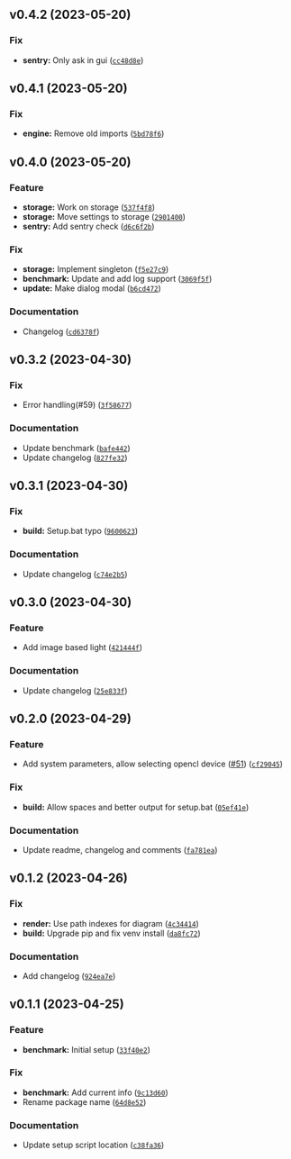 <!--next-version-placeholder-->

## v0.4.2 (2023-05-20)
### Fix
* **sentry:** Only ask in gui ([`cc48d8e`](https://github.com/beatreichenbach/realflare/commit/cc48d8e725dd6cf609946333614d9ffc60a54764))

## v0.4.1 (2023-05-20)
### Fix
* **engine:** Remove old imports ([`5bd78f6`](https://github.com/beatreichenbach/realflare/commit/5bd78f6cfa9714466f5821613b35cceb880f923f))

## v0.4.0 (2023-05-20)
### Feature
* **storage:** Work on storage ([`537f4f8`](https://github.com/beatreichenbach/realflare/commit/537f4f84065dd5f7ef075cdca80022eac2560c74))
* **storage:** Move settings to storage ([`2901400`](https://github.com/beatreichenbach/realflare/commit/2901400f564d8258fd009e7d09033ba5fddaa81a))
* **sentry:** Add sentry check ([`d6c6f2b`](https://github.com/beatreichenbach/realflare/commit/d6c6f2b0c9f4facbd04be3b1f8f8fb25397b44be))

### Fix
* **storage:** Implement singleton ([`f5e27c9`](https://github.com/beatreichenbach/realflare/commit/f5e27c9cf8e66a44534be453535b6e489e347233))
* **benchmark:** Update and add log support ([`3069f5f`](https://github.com/beatreichenbach/realflare/commit/3069f5f34a44251aa7375eebd59d448960a7374c))
* **update:** Make dialog modal ([`b6cd472`](https://github.com/beatreichenbach/realflare/commit/b6cd4726475d8dce2e9a4c467bbf8e19757d1733))

### Documentation
* Changelog ([`cd6378f`](https://github.com/beatreichenbach/realflare/commit/cd6378f15f74b16aa2841c6a592694c103b9ea7b))

## v0.3.2 (2023-04-30)
### Fix
* Error handling(#59) ([`3f58677`](https://github.com/beatreichenbach/realflare/commit/3f586777016549e38859b73e006ea4fe872ad3ae))

### Documentation
* Update benchmark ([`bafe442`](https://github.com/beatreichenbach/realflare/commit/bafe442ce0736fb358dbac5cd0be0381dfde9bac))
* Update changelog ([`827fe32`](https://github.com/beatreichenbach/realflare/commit/827fe32713ad6ae3a70a0a7fc71fecd83c2b3bcc))

## v0.3.1 (2023-04-30)
### Fix
* **build:** Setup.bat typo ([`9600623`](https://github.com/beatreichenbach/realflare/commit/9600623ec9a1b99f883e1afee426f8275532cb88))

### Documentation
* Update changelog ([`c74e2b5`](https://github.com/beatreichenbach/realflare/commit/c74e2b5c5b899baf086d6bd48648c948fdb7a42c))

## v0.3.0 (2023-04-30)
### Feature
* Add image based light ([`421444f`](https://github.com/beatreichenbach/realflare/commit/421444fb7721f7ba32a1d6d099f938f49049080b))

### Documentation
* Update changelog ([`25e833f`](https://github.com/beatreichenbach/realflare/commit/25e833fff44adb8fa60b69ce8ddfa3117243fe6c))

## v0.2.0 (2023-04-29)
### Feature
* Add system parameters, allow selecting opencl device ([#51](https://github.com/beatreichenbach/realflare/issues/51)) ([`cf29045`](https://github.com/beatreichenbach/realflare/commit/cf29045f9068556e1d05efc733d6b0d84c050eea))

### Fix
* **build:** Allow spaces and better output for setup.bat ([`05ef41e`](https://github.com/beatreichenbach/realflare/commit/05ef41e8a0f23d61abe8cfbae2267ef4740c787b))

### Documentation
* Update readme, changelog and comments ([`fa781ea`](https://github.com/beatreichenbach/realflare/commit/fa781ea0299dbbdc6c4a14348af8cc852ec2a51a))

## v0.1.2 (2023-04-26)
### Fix
* **render:** Use path indexes for diagram ([`4c34414`](https://github.com/beatreichenbach/realflare/commit/4c344147f660be01f11eef99fb98d52709f0276f))
* **build:** Upgrade pip and fix venv install ([`da8fc72`](https://github.com/beatreichenbach/realflare/commit/da8fc7258b31ed937cded88ae0687b530aec4578))

### Documentation
* Add changelog ([`924ea7e`](https://github.com/beatreichenbach/realflare/commit/924ea7e7c0740706249382f1435b720f6c56a978))

## v0.1.1 (2023-04-25)
### Feature
* **benchmark:** Initial setup ([`33f40e2`](https://github.com/beatreichenbach/realflare/commit/33f40e29fa03e7460a860bde7cde86287b657378))

### Fix
* **benchmark:** Add current info ([`9c13d60`](https://github.com/beatreichenbach/realflare/commit/9c13d60a3b3dde785c44f9dfb1a40d63f8528d83))
* Rename package name ([`64d8e52`](https://github.com/beatreichenbach/realflare/commit/64d8e52dfb671f6e7b5286c323822d7309b0cb41))

### Documentation
* Update setup script location ([`c38fa36`](https://github.com/beatreichenbach/realflare/commit/c38fa36343f883114043e3fabd2191b24b4193bf))
